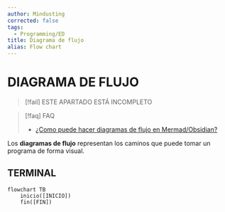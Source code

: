 ```yaml
---
author: Mindusting
corrected: false
tags:
  - Programming/ED
title: Diagrama de flujo
alias: Flow chart
---
```


# DIAGRAMA DE FLUJO

> [!fail] ESTE APARTADO ESTÁ INCOMPLETO

> [!faq] FAQ
> - [¿Como puede hacer diagramas de flujo en Mermad/Obsidian?](../mermaid/mermaid_flowchart.md)

Los **diagramas de flujo** representan los caminos que puede tomar un programa de forma visual.

## TERMINAL

```mermaid
flowchart TB
    inicio([INICIO])
    fin([FIN])
```